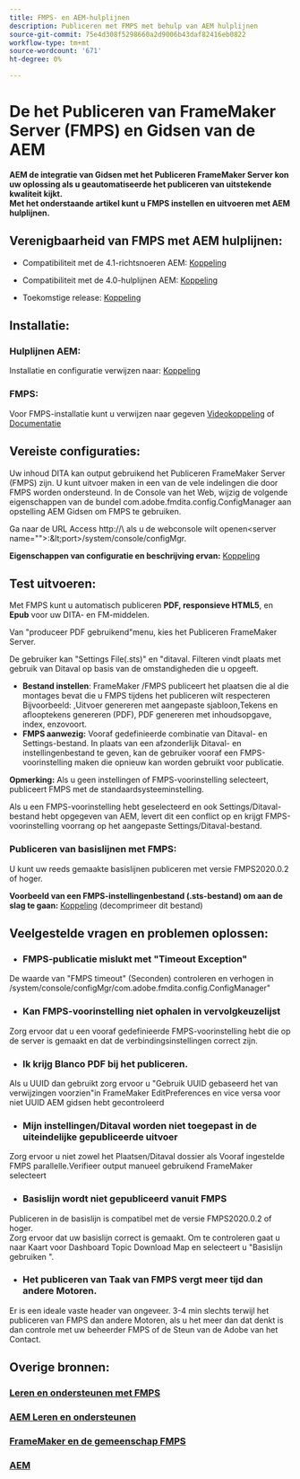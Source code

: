 ```yaml
---
title: FMPS- en AEM-hulplijnen
description: Publiceren met FMPS met behulp van AEM hulplijnen
source-git-commit: 75e4d308f5298660a2d9006b43daf82416eb0822
workflow-type: tm+mt
source-wordcount: '671'
ht-degree: 0%

---
```




# De het Publiceren van FrameMaker Server (FMPS) en Gidsen van de AEM

**AEM de integratie van Gidsen met het Publiceren FrameMaker Server kon uw oplossing als u geautomatiseerde het publiceren van uitstekende kwaliteit kijkt.\
Met het onderstaande artikel kunt u FMPS instellen en uitvoeren met AEM hulplijnen.**

## Verenigbaarheid van FMPS met AEM hulplijnen:

- Compatibiliteit met de 4.1-richtsnoeren AEM: [Koppeling](https://experienceleague.adobe.com/docs/experience-manager-guides-learn/tutorials/release-info/release-notes/on-prem-release-notes/release-notes-4.1.html?lang=en/#compatibility-matrix)

- Compatibiliteit met de 4.0-hulplijnen AEM: [Koppeling](https://helpx.adobe.com/xml-documentation-for-experience-manager/release-note/release-notes-xml-documentation-solution-4-0.html/#Compatibility%20matrix)

- Toekomstige release: [Koppeling](https://experienceleague.adobe.com/docs/experience-manager-guides-learn/tutorials/release-info/latest-release-info.html?lang=en)

## Installatie:

### Hulplijnen AEM:

Installatie en configuratie verwijzen naar: [Koppeling](https://helpx.adobe.com/content/dam/help/en/xml-documentation-solution/4-1-2/Adobe-Experience-Manager-Guides_Installation-Configuration-Guide_EN.pdf)

### FMPS:

Voor FMPS-installatie kunt u verwijzen naar gegeven [Videokoppeling](https://www.youtube.com/watch?v=2deelyM5VA8&amp;t) of [Documentatie](https://help.adobe.com/en_US/framemaker/server/index.html#t=fmps-user-guide%2Finstall_config_fmps.html%23install_config_fmps&amp;rhtocid=_2)

## Vereiste configuraties:

Uw inhoud DITA kan output gebruikend het Publiceren FrameMaker Server (FMPS) zijn. U kunt uitvoer maken in een van de vele indelingen die door FMPS worden ondersteund.
In de Console van het Web, wijzig de volgende eigenschappen van de bundel com.adobe.fmdita.config.ConfigManager aan opstelling AEM Gidsen om FMPS te gebruiken.

Ga naar de URL Access http://\ als u de webconsole wilt openen&lt;server name=&quot;&quot;>:\&lt;port>/system/console/configMgr.

**Eigenschappen van configuratie en beschrijving ervan:** [Koppeling](https://helpx.adobe.com/content/dam/help/en/xml-documentation-solution/4-1-2/Adobe-Experience-Manager-Guides_Installation-Configuration-Guide_EN.pdf#page=89)

## Test uitvoeren:

Met FMPS kunt u automatisch publiceren **PDF, responsieve HTML5**, en **Epub** voor uw DITA- en FM-middelen.

Van &quot;produceer PDF gebruikend&quot;menu, kies het Publiceren FrameMaker Server.

De gebruiker kan &quot;Settings File(.sts)&quot; en &quot;ditaval. Filteren vindt plaats met gebruik van Ditaval op basis van de omstandigheden die u opgeeft.

- **Bestand instellen**: FrameMaker /FMPS publiceert het plaatsen die al die montages bevat die u FMPS tijdens het publiceren wilt respecteren Bijvoorbeeld: ,Uitvoer genereren met aangepaste sjabloon,Tekens en aflooptekens genereren (PDF), PDF genereren met inhoudsopgave, index, enzovoort.
- **FMPS aanwezig:** Vooraf gedefinieerde combinatie van Ditaval- en Settings-bestand. In plaats van een afzonderlijk Ditaval- en instellingenbestand te geven, kan de gebruiker vooraf een FMPS-voorinstelling maken die opnieuw kan worden gebruikt voor publicatie.

**Opmerking:**  Als u geen instellingen of FMPS-voorinstelling selecteert, publiceert FMPS met de standaardsysteeminstelling.

Als u een FMPS-voorinstelling hebt geselecteerd en ook Settings/Ditaval-bestand hebt opgegeven van AEM, levert dit een conflict op en krijgt FMPS-voorinstelling voorrang op het aangepaste Settings/Ditaval-bestand.

### Publiceren van basislijnen met FMPS:

U kunt uw reeds gemaakte basislijnen publiceren met versie FMPS2020.0.2 of hoger.

**Voorbeeld van een FMPS-instellingenbestand (.sts-bestand) om aan de slag te gaan:** [Koppeling](https://acrobat.adobe.com/link/track?uri=urn:aaid:scds:US:ef750752-7a7e-4e51-923e-6b7d9861ed54) (decomprimeer dit bestand)

## Veelgestelde vragen en problemen oplossen:

- ### FMPS-publicatie mislukt met &quot;Timeout Exception&quot;

De waarde van &quot;FMPS timeout&quot; (Seconden) controleren en verhogen in /system/console/configMgr/com.adobe.fmdita.config.ConfigManager&quot;

- ### Kan FMPS-voorinstelling niet ophalen in vervolgkeuzelijst

Zorg ervoor dat u een vooraf gedefinieerde FMPS-voorinstelling hebt die op de server is gemaakt en dat de verbindingsinstellingen correct zijn.

- ### Ik krijg Blanco PDF bij het publiceren.

Als u UUID dan gebruikt zorg ervoor u &quot;Gebruik UUID gebaseerd het van verwijzingen voorzien&quot;in FrameMaker EditPreferences en vice versa voor niet UUID AEM gidsen hebt gecontroleerd

- ### Mijn instellingen/Ditaval worden niet toegepast in de uiteindelijke gepubliceerde uitvoer

Zorg ervoor u niet zowel het Plaatsen/Ditaval dossier als Vooraf ingestelde FMPS parallelle.Verifieer output manueel gebruikend FrameMaker selecteert

- ### Basislijn wordt niet gepubliceerd vanuit FMPS

Publiceren in de basislijn is compatibel met de versie FMPS2020.0.2 of hoger.\
Zorg ervoor dat uw basislijn correct is gemaakt. Om te controleren gaat u naar Kaart voor Dashboard Topic Download Map en selecteert u &quot;Basislijn gebruiken &quot;.

- ### Het publiceren van Taak van FMPS vergt meer tijd dan andere Motoren.

Er is een ideale vaste header van ongeveer. 3-4 min slechts terwijl het publiceren van FMPS dan andere Motoren, als u het meer dan dat denkt is dan controle met uw beheerder FMPS of de Steun van de Adobe van het Contact.

## Overige bronnen:

### [Leren en ondersteunen met FMPS](https://helpx.adobe.com/support/framemaker-publishing-server.html)

### [AEM Leren en ondersteunen](https://helpx.adobe.com/in/support/xml-documentation-for-experience-manager.html)

### [FrameMaker en de gemeenschap FMPS](https://community.adobe.com/t5/framemaker/ct-p/ct-framemaker?page=1&amp;sort=latest_replies&amp;lang=all&amp;tabid=all)

### [AEM](https://experienceleaguecommunities.adobe.com/t5/experience-manager-guides/ct-p/aem-xml-documentation)
